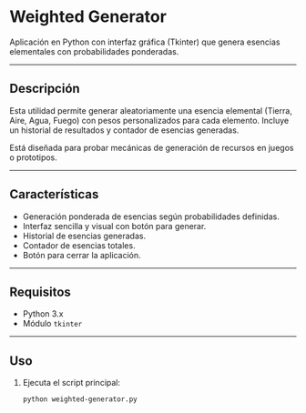 # Weighted Generator

Aplicación en Python con interfaz gráfica (Tkinter) que genera esencias elementales con probabilidades ponderadas. 

---

## Descripción

Esta utilidad permite generar aleatoriamente una esencia elemental (Tierra, Aire, Agua, Fuego) con pesos personalizados para cada elemento. Incluye un historial de resultados y contador de esencias generadas.

Está diseñada para probar mecánicas de generación de recursos en juegos o prototipos.

---

## Características

- Generación ponderada de esencias según probabilidades definidas.
- Interfaz sencilla y visual con botón para generar.
- Historial de esencias generadas.
- Contador de esencias totales.
- Botón para cerrar la aplicación.

---

## Requisitos

- Python 3.x
- Módulo `tkinter`

---

## Uso

1. Ejecuta el script principal:

   ```bash
   python weighted-generator.py
